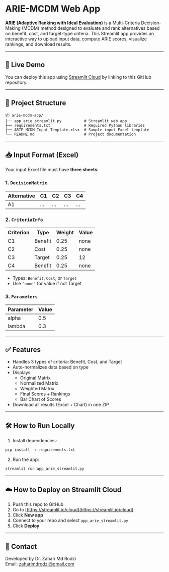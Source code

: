 # ARIE-MCDM Web App

**ARIE (Adaptive Ranking with Ideal Evaluation)** is a Multi-Criteria Decision-Making (MCDM) method designed to evaluate and rank alternatives based on benefit, cost, and target-type criteria. This Streamlit app provides an interactive way to upload input data, compute ARIE scores, visualize rankings, and download results.

---

## 🚀 Live Demo

You can deploy this app using [Streamlit Cloud](https://streamlit.io/cloud) by linking to this GitHub repository.

---

## 📁 Project Structure

```
📦 arie-mcdm-app/
├── app_arie_streamlit.py          # Streamlit web app
├── requirements.txt               # Required Python libraries
├── ARIE_MCDM_Input_Template.xlsx  # Sample input Excel template
└── README.md                      # Project documentation
```

---

## 📥 Input Format (Excel)

Your input Excel file must have **three sheets**:

### 1. `DecisionMatrix`
| Alternative | C1  | C2  | C3  | C4  |
|-------------|-----|-----|-----|-----|
| A1          | ... | ... | ... | ... |

### 2. `CriteriaInfo`
| Criterion | Type    | Weight | Value |
|-----------|---------|--------|--------|
| C1        | Benefit | 0.25   | none   |
| C2        | Cost    | 0.25   | none   |
| C3        | Target  | 0.25   | 12     |
| C4        | Benefit | 0.25   | none   |

- Types: `Benefit`, `Cost`, or `Target`
- Use `"none"` for value if not Target

### 3. `Parameters`
| Parameter | Value |
|-----------|--------|
| alpha     | 0.5    |
| lambda    | 0.3    |

---

## ✅ Features

- Handles 3 types of criteria: Benefit, Cost, and Target
- Auto-normalizes data based on type
- Displays:
  - Original Matrix
  - Normalized Matrix
  - Weighted Matrix
  - Final Scores + Rankings
  - Bar Chart of Scores
- Download all results (Excel + Chart) in one ZIP

---

## 🛠 How to Run Locally

1. Install dependencies:
```bash
pip install -r requirements.txt
```

2. Run the app:
```bash
streamlit run app_arie_streamlit.py
```

---

## ☁️ How to Deploy on Streamlit Cloud

1. Push this repo to GitHub
2. Go to [https://streamlit.io/cloud](https://streamlit.io/cloud)
3. Click **New app**
4. Connect to your repo and select `app_arie_streamlit.py`
5. Click **Deploy**

---

## 📧 Contact

Developed by Dr. Zahari Md Rodzi  
Email: [zaharimdrodzi@gmail.com](mailto:zaharimdrodzi@gmail.com)
